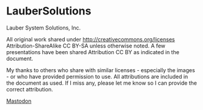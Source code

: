 LauberSolutions
===============

Lauber System Solutions, Inc.

All original work shared under http://creativecommons.org/licenses
Attribution-ShareAlike CC BY-SA unless otherwise noted.
A few presentations have been shared Attribution CC BY as indicated in the document.

My thanks to others who share with similar licenses - especially the images - or who have provided permission to use. All attributions are included in the document as used. If I miss any, please let me know so I can provide the correct attribution.

<a rel="me" href="https://fosstodon.org/@Laubersm">Mastodon</a>
